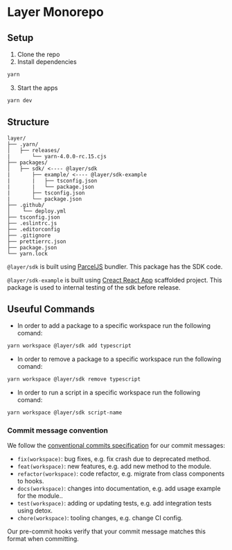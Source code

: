 # Layer Monorepo

## Setup

1. Clone the repo
2. Install dependencies 

```sh
yarn
```

3. Start the apps

```sh
yarn dev
```

## Structure

```
layer/
├── .yarn/
│   ├── releases/
|       └── yarn-4.0.0-rc.15.cjs
├── packages/
│   ├── sdk/ <---- @layer/sdk
|       ├── example/ <---- @layer/sdk-example
|       |   ├── tsconfig.json
|       |   └── package.json
|       ├── tsconfig.json
|       └── package.json
├── .github/
│    └── deploy.yml
├── tsconfig.json
├── .eslintrc.js
├── .editorconfig
├── .gitignore
├── prettierrc.json
├── package.json
└── yarn.lock
```

`@layer/sdk` is built using [ParcelJS](https://parceljs.org/) bundler. This package has the SDK code.

`@layer/sdk-example` is built using [Creact React App](https://create-react-app.dev/) scaffolded project. This package is used to internal testing of the sdk before release.

## Useuful Commands

- In order to add a package to a specific workspace run the following comand:

```sh
yarn workspace @layer/sdk add typescript
```

- In order to remove a package to a specific workspace run the following comand:

```sh
yarn workspace @layer/sdk remove typescript
```

- In order to run a script in a specific workspace run the following comand:

```sh
yarn workspace @layer/sdk script-name
```

### Commit message convention

We follow the [conventional commits specification](https://www.conventionalcommits.org/en) for our commit messages:

- `fix(workspace)`: bug fixes, e.g. fix crash due to deprecated method.
- `feat(workspace)`: new features, e.g. add new method to the module.
- `refactor(workspace)`: code refactor, e.g. migrate from class components to hooks.
- `docs(workspace)`: changes into documentation, e.g. add usage example for the module..
- `test(workspace)`: adding or updating tests, e.g. add integration tests using detox.
- `chore(workspace)`: tooling changes, e.g. change CI config.

Our pre-commit hooks verify that your commit message matches this format when committing.
